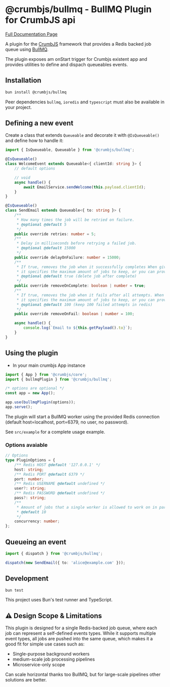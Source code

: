 # @crumbjs/bullmq - BullMQ Plugin for CrumbJS api

[Full Documentation Page](https://crumbjs-site.pages.dev/)

A plugin for the [CrumbJS](https://www.npmjs.com/package/@crumbjs/core) framework that provides a
Redis backed job queue using [BullMQ](https://docs.bullmq.io/).

The plugin exposes am onStart trigger for Crumbjs existent app and provides utilities to define and dispach queueables events.

## Installation

```bash
bun install @crumbjs/bullmq
```

Peer dependencies `bullmq`, `ioredis` and `typescript` must also be available in your project.

## Defining a new event

Create a class that extends `Queueable` and decorate it with `@IsQueueable()` and define how to handle it:

```ts
import { IsQueueable, Queueable } from '@crumbjs/bullmq';

@IsQueueable()
class WelcomeEvent extends Queueable<{ clientId: string }> {
	// default options

	// void
	async handle() {
		await EmailService.sendWelcome(this.payload.clientId);
	}
}

@IsQueueable()
class SendEmail extends Queueable<{ to: string }> {
	/**
	 * How many times the job will be retried on failure.
	 * @optional @default 5
	 */
	public override retries: number = 5;
	/**
	 * Delay in milliseconds before retrying a failed job.
	 * @optional @default 15000
	 */
	public override delayOnFailure: number = 15000;
	/**
	 * If true, removes the job when it successfully completes When given a number,
	 * it specifies the maximum amount of jobs to keep, or you can provide an object specifying max age and/or count to keep.
	 * @optional @default true (delete job after complete)
	 */
	public override removeOnComplete: boolean | number = true;
	/**
	 * If true, removes the job when it fails after all attempts. When given a number,
	 * it specifies the maximum amount of jobs to keep, or you can provide an object specifying max age and/or count to keep.
	 * @optional @default 100 (keep 100 failed attempts in redis)
	 */
	public override removeOnFail: boolean | number = 100;

	async handle() {
		console.log(`Email to ${this.getPayload().to}`);
	}
}
```

## Using the plugin

- In your main crumbjs App instance

```ts
import { App } from '@crumbjs/core';
import { bullmqPlugin } from '@crumbjs/bullmq';

/* options are optional */
const app = new App();

app.use(bullmqPlugin(options));
app.serve();
```

The plugin will start a BullMQ worker using the provided Redis connection (default host=localhost, port=6379, no user, no password).

See `src/example` for a complete usage example.

### Options avaiable

```ts
// Options
type PluginOptions = {
	/** Redis HOST @default '127.0.0.1' */
	host: string;
	/** Redis PORT @default 6379 */
	port: number;
	/** Redis USERNAME @default undefined */
	user?: string;
	/** Redis PASSWORD @default undefined */
	pass?: string;
	/**
	 * Amount of jobs that a single worker is allowed to work on in parallel.
	 * @default 10
	 */
	concurrency: number;
};
```

## Queueing an event

```ts
import { dispatch } from '@crumbjs/bullmq';

dispatch(new SendEmail({ to: 'alice@example.com' }));
```

## Development

```bash
bun test
```

This project uses Bun's test runner and TypeScript.

## ⚠️ Design Scope & Limitations

This plugin is designed for a single Redis-backed job queue, where each job can represent a self-defined events types.
While it supports multiple event types, all jobs are pushed into the same queue, which makes it a good fit for simple use cases such as:

- Single-purpose background workers
- medium-scale job processing pipelines
- Microservice-only scope

Can scale horizontal thanks too BullMQ, but for large-scale pipelines other solutions are better.
